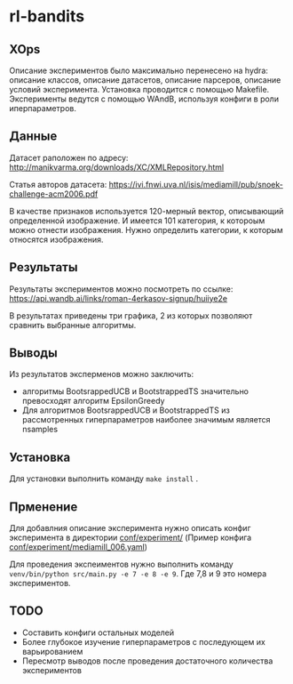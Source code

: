# rl-bandits

## XOps
Описание экспериментов было максимально перенесено на hydra: описание классов, описание датасетов, описание парсеров, описание условий эксперимента. Установка проводится с помощью Makefile. Эксперименты ведутся с помощью WAndB, используя конфиги в роли иперпараметров.

## Данные

Датасет раположен по адресу: http://manikvarma.org/downloads/XC/XMLRepository.html

Статья авторов датасета: https://ivi.fnwi.uva.nl/isis/mediamill/pub/snoek-challenge-acm2006.pdf

В качестве признаков используется 120-мерный вектор, описывающий определенной изображение. И имеется 101 категория, к котороым можно отнести изображения. Нужно определить категории, к которым относятся изображения.


## Результаты
Результаты экспериментов можно посмотреть по ссылке:
https://api.wandb.ai/links/roman-4erkasov-signup/huiiye2e

В результатах приведены три графика, 2 из которых позволяют сравнить выбранные алгоритмы.


## Выводы
Из результатов эксперменов можно заключить:
- алгоритмы BootsrappedUCB и BootstrappedTS значительно превосходят алгоритм EpsilonGreedy
- Для алгоритмов BootsrappedUCB и BootstrappedTS из рассмотренных гиперпараметров наиболее значимым является nsamples


## Установка
Для установки выполнить команду `make install` .

## Прменение
Для добавлния описание эксперимента нужно описать конфиг эксперимента в директории [conf/experiment/](conf/experiment/) (Пример конфига [conf/experiment/mediamill_006.yaml](conf/experiment/mediamill_006.yaml))

Для проведения экспеиментов нужно выполнить команду  `venv/bin/python src/main.py -e 7 -e 8 -e 9`. Где 7,8 и 9 это номера экспериментов.

## TODO
- Составить конфиги остальных моделей
- Более глубокое изучение гиперпараметров с последующем их варьированием
- Пересмотр выводов после проведения достаточного количества экспериментов

